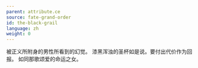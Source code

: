 ```yaml
---
parent: attribute.ce
source: fate-grand-order
id: the-black-grail
language: zh
weight: 0
---
```


被正义所附身的男性所看到的幻觉。
漆黑浑浊的圣杯如是说。要付出代价作为回报。
如同那歌颂爱的命运之女。
